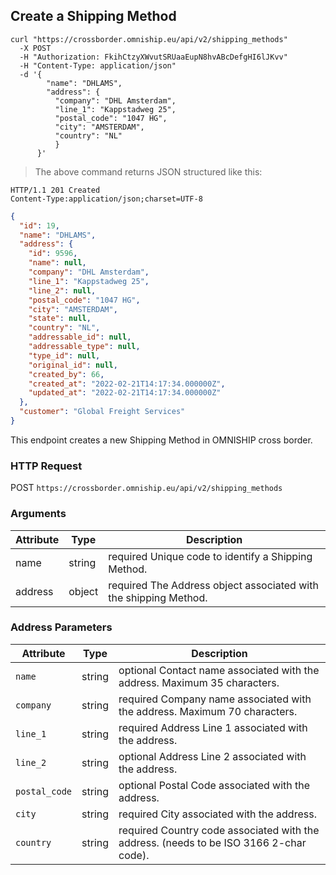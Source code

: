 ## Create a Shipping Method

```shell
curl "https://crossborder.omniship.eu/api/v2/shipping_methods"
  -X POST
  -H "Authorization: FkihCtzyXWvutSRUaaEupN8hvABcDefgHI6lJKvv"
  -H "Content-Type: application/json"
  -d '{
        "name": "DHLAMS",
        "address": {
          "company": "DHL Amsterdam",
          "line_1": "Kappstadweg 25",
          "postal_code": "1047 HG",
          "city": "AMSTERDAM",
          "country": "NL"
	      }
      }'
```

> The above command returns JSON structured like this:

```
HTTP/1.1 201 Created
Content-Type:application/json;charset=UTF-8
```

```json
{
  "id": 19,
  "name": "DHLAMS",
  "address": {
    "id": 9596,
    "name": null,
    "company": "DHL Amsterdam",
    "line_1": "Kappstadweg 25",
    "line_2": null,
    "postal_code": "1047 HG",
    "city": "AMSTERDAM",
    "state": null,
    "country": "NL",
    "addressable_id": null,
    "addressable_type": null,
    "type_id": null,
    "original_id": null,
    "created_by": 66,
    "created_at": "2022-02-21T14:17:34.000000Z",
    "updated_at": "2022-02-21T14:17:34.000000Z"
  },
  "customer": "Global Freight Services"
}
```

This endpoint creates a new Shipping Method in OMNISHIP cross border. 

### HTTP Request

<span class="http-verb post">POST</span> `https://crossborder.omniship.eu/api/v2/shipping_methods`

### Arguments

| Attribute | Type                             | Description                                                                                    |
|-----------|----------------------------------|------------------------------------------------------------------------------------------------|
| name      | <span class="type">string</span> | <span class="required">required</span> Unique code to identify a Shipping Method.              |
| address   | <span class="type">object</span> | <span class="required">required</span> The Address object associated with the shipping Method. |

### Address Parameters

| Attribute     | Type                             | Description                                                                                                          |
|---------------|----------------------------------|----------------------------------------------------------------------------------------------------------------------|
| `name`        | <span class="type">string</span> | <span class="optional">optional</span> Contact name associated with the address. Maximum 35 characters.              |
| `company`     | <span class="type">string</span> | <span class="required">required</span> Company name associated with the address. Maximum 70 characters.              |
| `line_1`      | <span class="type">string</span> | <span class="required">required</span> Address Line 1 associated with the address.                                   |
| `line_2`      | <span class="type">string</span> | <span class="optional">optional</span> Address Line 2 associated with the address.                                   |
| `postal_code` | <span class="type">string</span> | <span class="optional">optional</span> Postal Code associated with the address.                                      |
| `city`        | <span class="type">string</span> | <span class="required">required</span> City associated with the address.                                             |
| `country`     | <span class="type">string</span> | <span class="required">required</span> Country code associated with the address. (needs to be ISO 3166 2-char code). |
